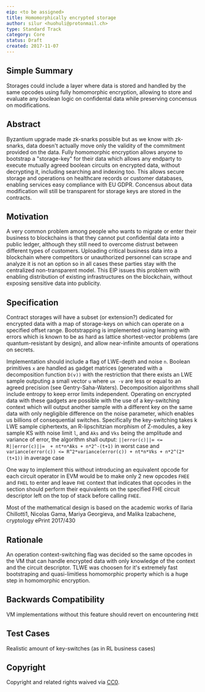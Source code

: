 ```yaml
---
eip: <to be assigned>
title: Homomorphically encrypted storage
author:	silur <huohuli@protonmail.ch>
type: Standard Track
category: Core
status: Draft
created: 2017-11-07
---
```


## Simple Summary
Storages could include a layer where data is stored and handled by the same opcodes using fully homomorphic encryption, allowing to store and evaluate any boolean logic on confidental data while
preserving concensus on modifications.

## Abstract
Byzantium upgrade made zk-snarks possible but as we know with zk-snarks, data doesn't actually move only the validity of the commitment provided on the data.
Fully homomorphic encryption allows anyone to bootstrap a "storage-key" for their data which allows any endparty to execute mutually agreed boolean circuits on
encrypted data, without decrypting it, including searching and indexing too. This allows secure storage and operations on healthcare records or customer databases, enabling services easy compliance with EU GDPR. Concensus about data modification will still be transparent for storage keys are stored in the contracts.

## Motivation
A very common problem among people who wants to migrate or enter their business to blockchains is that they cannot put confidential data into a public ledger,
although they still need to overcome distrust between different types of customers. Uploading critical business data into a blockchain where competitors or unauthorized personnel can scrape and analyze it is not an option so in all cases these parties stay with the centralized non-transparent model.
This EIP issues this problem with enabling distribution of existing infrastructures on the blockchain, without exposing sensitive data into publicity.

## Specification

Contract storages will have a subset (or extension?) dedicated for encrypted data with a map of storage-keys on which can operate on a specified offset range.
Bootstrapping is implemented using learning with errors which is known to be as hard as lattice shortest-vector problems (are quantum-resistant by design),
and allow near-infinite amounts of operations on secrets.

Implementation should include a flag of LWE-depth and noise `n`. Boolean primitives `x` are handled as gadget matrices (generated with a decomposition
function `D(v))` with the restriction that there exists an LWE sample outputing a small vector `u` where `ux -v` are less or equal to an agreed precision (see Gentry-Saha-Waters).
Decomposition algorithms shall include entropy to keep error limits independent.
Operating on encrypted data with these gadgets are possible with the use of a key-switching context which will output another sample with a different key
on the same data with only negligible difference on the noise parameter, which enables us billions of consequential switches.
Specifically the key-switching takes k LWE sample ciphertexts, an R-lipschitzian morphism of Z-modules, a key sample KS with noise limit `l`, and `Aks` and `Vks`
being the amplitude and variance of error, the algorithm shall output:
`||error(c)||∞ <= R||error(c)||∞  + nt*n*Aks + n*2^-(t+1)` in worst case and
`variance(error(c)) <= R^2*variance(error(c)) + nt*n*Vks + n*2^(2*(t+1))` in average case

One way to implement this without introducing an equivalent opcode for each circuit operator in EVM would be to make only 2 new opcodes `FHEE` and `FHEL` to enter and leave `FHE` context that indicates that opcodes in the section should perform their equivalents on the specified FHE circuit descriptor left on the top of stack before calling `FHEE`.

Most of the mathematical design is based on the academic works of Ilaria Chillotti1, Nicolas Gama, Mariya Georgieva, and Malika Izabachene, cryptology ePrint 2017/430
## Rationale
An operation context-switching flag was decided so the same opcodes in the VM that can handle encrypted data with only knowledge of the context and the circuit descriptor.
TLWE was choosen for it's extremely fast bootstraping and quasi-limitless homomorphic property which is a huge step in homomorphic encryption.
## Backwards Compatibility
VM implementations without this feature should revert on encountering `FHEE`
## Test Cases
Realistic amount of key-switches (as in RL business cases) 
## Copyright
Copyright and related rights waived via [CC0](https://creativecommons.org/publicdomain/zero/1.0/).
